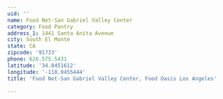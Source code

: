 ```yaml
---
uid: ''
name: Food Net-San Gabriel Valley Center
category: Food Pantry
address_1: 1441 Santa Anita Avenue
city: South El Monte
state: CA
zipcode: '91733'
phone: 626.575.5431
latitude: '34.0451612'
longitude: '-118.0455444'
title: 'Food Net-San Gabriel Valley Center, Food Oasis Los Angeles'

---
```

